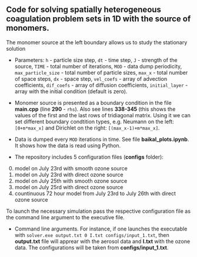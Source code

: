 ## Code for solving spatially heterogeneous coagulation problem sets in 1D with the source of monomers.

The monomer source at the left boundary allows us to study the stationary solution

* Parameters:
`h` - particle size step, 
`dt` - time step, 
`J` - strength of the source, 
`TIME` - total number of iterations, 
`MOD` - data dump periodicity, 
`max_particle_size` - total number of particle sizes, 
`max_x` - total number of space steps, 
`dx` - space step, 
`vel_coefs` - array of advection coefficients, 
`dif_coefs` - array of diffusion coefficients, 
`initial_layer` - array with the initial condition (default is zero).

* Monomer source is presented as a boundary condition in the file __main.cpp__ (line **290** - `rhs`). Also see lines **338-345** (this shows the values of the first and the last rows of tridiagonal matrix. Using it we can set different boundary condtition types, e.g. Neumann on the left: `[0+m*max_x]` and Dirichlet on the right: `[(max_x-1)+m*max_x]`.

* Data is dumped every `MOD` iterations in time. See file __baikal_plots.ipynb__. It shows how the data is read using Python.

* The repository includes 5 configuration files (__configs__ folder):
0. model on July 23rd with smooth ozone source
1. model on July 23rd with direct ozone source
2. model on July 25th with smooth ozone source
3. model on July 25rd with direct ozone source
4. countinuous 72 hour model from July 23rd to July 26th with direct ozone source

To launch the necessary simulation pass the respective configuration file as the command line argument to the executive file.

* Command line arguments. For instance, if one launches the executable with `solver.exe output.txt 0 I.txt configs/input_1.txt`, then __output.txt__ file will apprear with the aerosol data and __I.txt__ with the ozone data. The configurations will be taken from __configs/input_1.txt__.
